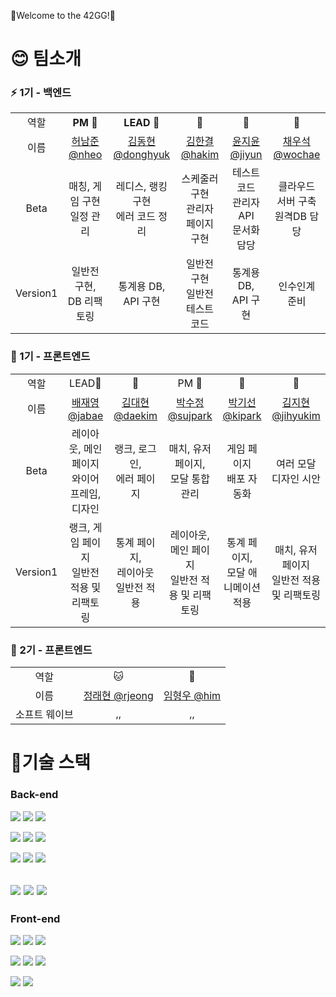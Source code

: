 🌈Welcome to the 42GG!🌈

# 😊 팀소개

### ⚡️ 1기 - 백엔드

<table>
  <tr>
    <td align=center>역할</td>
    <th align=center>PM 🏓</a></td>
    <th align=center>LEAD 🧚</a></td>
    <th align=center>🦑</a></td>
    <th align=center>🦦</a></td>
    <th align=center>🐆</a></td>
  </tr>
  <tr>
    <td align=center>이름</td>
    <td align=center><a href="https://github.com/nheo9143">허남준 @nheo</a></td>
    <td align=center><a href="https://github.com/reg0145">김동현 @donghyuk</a></td>
    <td align=center><a href="https://github.com/triplecheeseburger">김한결 @hakim</a></td>
    <td align=center><a href="https://github.com/tomatozil">윤지윤 @jiyun</a></td>
    <td align=center><a href="https://github.com/wochae">채우석 @wochae</a></td>
  </tr>
  <tr>
    <td align=center>Beta</td>
    <td align=center>매칭, 게임 구현<br />일정 관리</td>
    <td align=center>레디스, 랭킹 구현<br />에러 코드 정리</td>
    <td align=center>스케줄러 구현<br />관리자 페이지 구현</td>
    <td align=center>테스트코드<br /> 관리자 API<br /> 문서화 담당</td>
    <td align=center>클라우드 서버 구축<br />원격DB 담당</td>
  </tr>
  <tr>
    <td align=center>Version1</td>
    <td align=center>일반전 구현, DB 리팩토링</td>
    <td align=center>통계용 DB, API 구현</td>
    <td align=center>일반전 구현<br />일반전 테스트 코드</td>
    <td align=center>통계용 DB, API 구현</td>
    <td align=center>인수인계 준비</td>
  </tr>
</table>

### 🐾 1기 - 프론트엔드
<table>
  <tr>
    <td align=center>역할</td>
    <td align=center>LEAD🐰</td>
    <td align=center>🐻</td>
    <td align=center>PM 🦁</td>
    <td align=center>🐨</td>
    <td align=center>🐤</td>
  </tr>
  <tr>
    <td align=center>이름</td>
    <td align=center><a href="https://github.com/pearpearB">배재영 @jabae</a></td>
    <td align=center><a href="https://github.com/KimDae-hyun">김대현 @daekim</a></td>
    <td align=center><a href="https://github.com/su1715">박수정 @sujpark</a></td>
    <td align=center><a href="https://github.com/Arkingco">박기선 @kipark</a></td>
    <td align=center><a href="https://github.com/tamagoyakii">김지현 @jihyukim</a></td>
  </tr>
  <tr>
    <td align=center>Beta</td>
    <td align=center>레이아웃, 메인 페이지<br />와이어프레임, 디자인</td>
    <td align=center>랭크, 로그인,<br /> 에러 페이지</td>
    <td align=center>매치, 유저 페이지,<br /> 모달 통합 관리</td>
    <td align=center>게임 페이지<br />배포 자동화</td>
    <td align=center>여러 모달<br />디자인 시안</td>
  </tr>
  <tr>
    <td align=center>Version1</td>
    <td align=center>랭크, 게임 페이지<br />일반전 적용 및 리팩토링</td>
    <td align=center>통계 페이지,<br />레이아웃 일반전 적용</td>
    <td align=center>레이아웃, 메인 페이지<br />일반전 적용 및 리팩토링</td>
    <td align=center>통계 페이지,<br />모달 애니메이션 적용</td>
    <td align=center>매치, 유저 페이지<br />일반전 적용 및 리팩토링</td>
  </tr>
</table>



### 🌊 2기 - 프론트엔드
<table>
  <tr>
    <td align=center>역할</td>
    <td align=center>🐱</td>
    <td align=center>🐬</td>
  </tr>
  <tr>
    <td align=center>이름</td>
    <td align=center><a href="https://github.com/raehy19">정래현 @rjeong</a></td>
    <td align=center><a href="https://github.com/HyeongwooIM">임형우 @him</a></td>
  </tr>
  <tr>
    <td align=center>소프트 웨이브</td>
    <td align=center>,,</td>
    <td align=center>,,</td>
  </tr>
</table>

# 📱기술 스택

### Back-end


<img src="https://img.shields.io/badge/JAVA-007396?style=for-the-badge&logo=java&logoColor=white"></a>
<img src="https://img.shields.io/badge/spring-6DB33F?style=for-the-badge&logo=spring&logoColor=white">
<img src="https://img.shields.io/badge/spring_boot-6DB33F?style=for-the-badge&logo=spring_boot&logoColor=white">

<img src="https://img.shields.io/badge/spring_security-6DB33F?style=for-the-badge&logo=spring_security&logoColor=white"></a>
<img src="https://img.shields.io/badge/nginx-009639?style=for-the-badge&logo=nginx&logoColor=white">
<img src="https://img.shields.io/badge/apache_tomcat-F8DC75?style=for-the-badge&logo=apache_tomcat&logoColor=white">

<img src="https://img.shields.io/badge/linux-FCC624?style=for-the-badge&logo=linux&logoColor=black"></a>
<img src="https://img.shields.io/badge/github-181717?style=for-the-badge&logo=github&logoColor=white">
<img src="https://img.shields.io/badge/aws-232F3E?style=for-the-badge&logo=aws&logoColor=white">

<img src="https://img.shields.io/badge/mysql-4479A1?style=for-the-badge&logo=mysql&logoColor=white"></a>
<img src="https://img.shields.io/badge/redis-DC382D?style=for-the-badge&logo=redis&logoColor=white">
<img src="https://img.shields.io/badge/thymeleaf-005F0F?style=for-the-badge&logo=thymeleaf&logoColor=white">
--
### Front-end

<img src="https://img.shields.io/badge/HTML5-E34F26?style=flat-square&logo=HTML5&logoColor=white"/></a>
<img src="https://img.shields.io/badge/CSS3-1572B6?style=flat-square&logo=CSS3&logoColor=white"/>
<img src="https://img.shields.io/badge/Sass-CC6699?style=flat-square&logo=Sass&logoColor=white"/>

<img src="https://img.shields.io/badge/TypeScript-3178C6?style=flat-square&logo=TypeScript&logoColor=white"/></a>
<img src="https://img.shields.io/badge/Next.js-000000?style=flat-square&logo=Next.js&logoColor=white"/>
<img src="https://img.shields.io/badge/Recoil-3578E5?style=flat-square&logo=&logoColor=white"/>

<img src="https://img.shields.io/badge/Amazon EC2-FF9900?style=flat-square&logo=AmazonEC2&logoColor=white"/></a>
<img src="https://img.shields.io/badge/Amazon S3-569A31?style=flat-square&logo=AmazonS3&logoColor=white"/>

